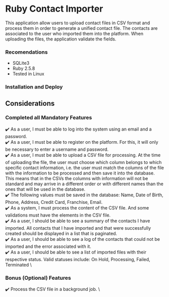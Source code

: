 # Ruby Contact Importer
This application allow users to upload contact files in CSV format and process them in order
to generate a unified contact file. The contacts are associated to the user who imported
them into the platform. When uploading the files, the application validate the fields. 

### Recomendations
  - SQLite3
  - Ruby 2.5.8
  - Tested in Linux

### Installation and Deploy

		
## Considerations
### Completed all Mandatory Features
:heavy_check_mark: As a user, I must be able to log into the system using an email and a password. \
:heavy_check_mark: As a user, I must be able to register on the platform. For this, it will only be necessary to enter a username and password. \
:heavy_check_mark: As a user, I must be able to upload a CSV file for processing. At the time of uploading the file, the user must choose which column belongs to which specific contact information, i.e. the user must match the columns of the file with the information to be processed and then save it into the database. This means that in the CSVs the columns with information will not be standard and may arrive in a different order or with different names than the ones that will be used in the database. \
:heavy_check_mark: The following values must be saved in the database: Name, Date of Birth, Phone, Address, Credit Card, Franchise, Email. \
:heavy_check_mark: As a system, I must process the content of the CSV file. And some validations must have the elements in the CSV file. \
:heavy_check_mark: As a user, I should be able to see a summary of the contacts I have imported. All
contacts that I have imported and that were successfully created should be displayed in a list that is paginated. \
:heavy_check_mark: As a user, I should be able to see a log of the contacts that could not be imported and the error associated with it. \
:heavy_check_mark: As a user, I should be able to see a list of imported files with their respective status. Valid statuses include: On Hold, Processing, Failed, Terminated \

### Bonus (Optional) Features
:heavy_check_mark: Process the CSV file in a background job. \
